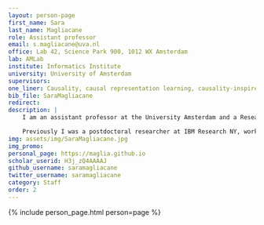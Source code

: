 ```yaml
---
layout: person-page
first_name: Sara
last_name: Magliacane
role: Assistant professor
email: s.magliacane@uva.nl
office: Lab 42, Science Park 900, 1012 WX Amsterdam  
lab: AMLab
institute: Informatics Institute
university: University of Amsterdam
supervisors: 
one_liner: Causality, causal representation learning, causality-inspired ML, dynamical systems
bib_file: SaraMagliacane
redirect: 
description: |
    I am an assistant professor at the University Amsterdam and a Research Scientist at [MIT-IBM Watson AI lab] (https://mitibmwatsonailab.mit.edu/). My group focuses on three directions, causal representation learning, causality-inspired machine learning and how can causality help learn dynamical systems. Causal representation learning is the task of learning causal factors from high-dimensional data, e.g. images. Causality-inspired machine learning is thee applications of ideas of causal inference to machine learning, especially transfer learning and reinforcement learning. The end goal of my research is to combine these directions to make ML methods robust to distribution shift and adaptable across domains and tasks. I also continue working on my previous research on causal discovery, i.e. learning causal relations from data. 

    Previously I was a postdoctoral researcher at IBM Research NY, working on methods to design experiments that would allow one to learn causal relations in a sample-efficient and intervention-efficient way. I received a PhD at the VU Amsterdam on learning causal relations jointly from different experimental settings, especially in the case of latent confounders and small samples. 
img: assets/img/SaraMagliacane.jpg
img_promo: 
personal_page: https://maglia.github.io
scholar_userid: H3j_zQ4AAAAJ
github_username: saramagliacane
twitter_username: saramagliacane
category: Staff
order: 2
---
```


{% include person_page.html person=page %}
